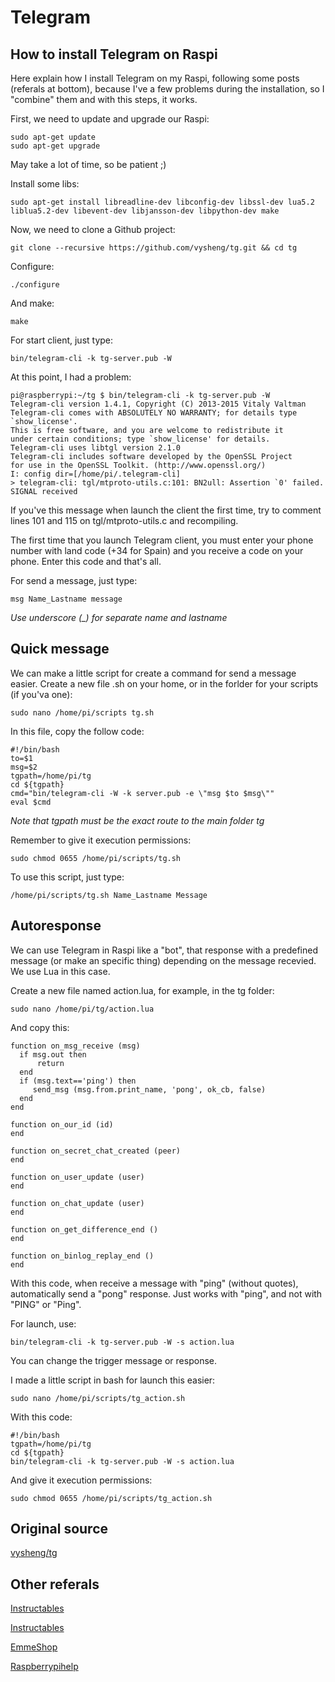 # Telegram

## How to install Telegram on Raspi

Here explain how I install Telegram on my Raspi, following some posts (referals at bottom), because I've a few problems during the installation, so I "combine" them and with this steps, it works.

First, we need to update and upgrade our Raspi:

    sudo apt-get update
    sudo apt-get upgrade

May take a lot of time, so be patient ;)

Install some libs:

    sudo apt-get install libreadline-dev libconfig-dev libssl-dev lua5.2 liblua5.2-dev libevent-dev libjansson-dev libpython-dev make

Now, we need to clone a Github project:

    git clone --recursive https://github.com/vysheng/tg.git && cd tg

Configure:

    ./configure

And make:

    make

For start client, just type:

    bin/telegram-cli -k tg-server.pub -W

At this point, I had a problem:

    pi@raspberrypi:~/tg $ bin/telegram-cli -k tg-server.pub -W
    Telegram-cli version 1.4.1, Copyright (C) 2013-2015 Vitaly Valtman
    Telegram-cli comes with ABSOLUTELY NO WARRANTY; for details type `show_license'.
    This is free software, and you are welcome to redistribute it
    under certain conditions; type `show_license' for details.
    Telegram-cli uses libtgl version 2.1.0
    Telegram-cli includes software developed by the OpenSSL Project
    for use in the OpenSSL Toolkit. (http://www.openssl.org/)
    I: config dir=[/home/pi/.telegram-cli]
    > telegram-cli: tgl/mtproto-utils.c:101: BN2ull: Assertion `0' failed.
    SIGNAL received

If you've this message when launch the client the first time, try to comment lines 101 and 115 on tgl/mtproto-utils.c and recompiling.

The first time that you launch Telegram client, you must enter your phone number with land code (+34 for Spain) and you receive a code on your phone. Enter this code and that's all.

For send a message, just type:

    msg Name_Lastname message
        
*Use underscore (_) for separate name and lastname*

## Quick message

We can make a little script for create a command for send a message easier. Create a new file .sh on your home, or in the forlder for your scripts (if you'va one):

    sudo nano /home/pi/scripts tg.sh

In this file, copy the follow code:

    #!/bin/bash
    to=$1
    msg=$2
    tgpath=/home/pi/tg
    cd ${tgpath}
    cmd="bin/telegram-cli -W -k server.pub -e \"msg $to $msg\""
    eval $cmd

*Note that tgpath must be the exact route to the main folder tg*

Remember to give it execution permissions:

    sudo chmod 0655 /home/pi/scripts/tg.sh

To use this script, just type:

    /home/pi/scripts/tg.sh Name_Lastname Message

## Autoresponse

We can use Telegram in Raspi like a "bot", that response with a predefined message (or make an specific thing) depending on the message recevied. We use Lua in this case.

Create a new file named action.lua, for example, in the tg folder:

    sudo nano /home/pi/tg/action.lua

And copy this:

    function on_msg_receive (msg)
      if msg.out then
          return
      end
      if (msg.text=='ping') then
         send_msg (msg.from.print_name, 'pong', ok_cb, false)
      end
    end
   
    function on_our_id (id)
    end
   
    function on_secret_chat_created (peer)
    end
   
    function on_user_update (user)
    end
   
    function on_chat_update (user)
    end
   
    function on_get_difference_end ()
    end
   
    function on_binlog_replay_end ()
    end

With this code, when receive a message with "ping" (without quotes), automatically send a "pong" response. Just works with "ping", and not with "PING" or "Ping".

For launch, use:

    bin/telegram-cli -k tg-server.pub -W -s action.lua

You can change the trigger message or response.

I made a little script in bash for launch this easier:

    sudo nano /home/pi/scripts/tg_action.sh

With this code:

    #!/bin/bash
    tgpath=/home/pi/tg
    cd ${tgpath}
    bin/telegram-cli -k tg-server.pub -W -s action.lua

And give it execution permissions:

    sudo chmod 0655 /home/pi/scripts/tg_action.sh

## Original source

[vysheng/tg](https://github.com/vysheng/tg)

## Other referals

[Instructables](http://www.instructables.com/id/Telegram-on-Raspberry-Pi/)

[Instructables](http://www.instructables.com/id/Raspberry-remote-control-with-Telegram/)

[EmmeShop](http://www.blog.emmeshop.eu/?q=node/44)

[Raspberrypihelp](http://raspberrypihelp.net/raspberry-pi-telegram/)

